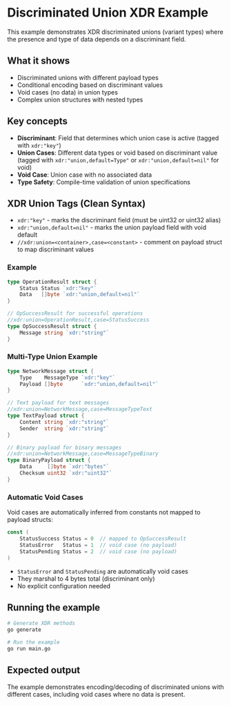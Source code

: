 # Discriminated Union XDR Example

This example demonstrates XDR discriminated unions (variant types) where the presence and type of data depends on a discriminant field.

## What it shows

- Discriminated unions with different payload types
- Conditional encoding based on discriminant values
- Void cases (no data) in union types
- Complex union structures with nested types

## Key concepts

- **Discriminant**: Field that determines which union case is active (tagged with `xdr:"key"`)
- **Union Cases**: Different data types or void based on discriminant value (tagged with `xdr:"union,default=Type"` or `xdr:"union,default=nil"` for void)
- **Void Case**: Union case with no associated data
- **Type Safety**: Compile-time validation of union specifications

## XDR Union Tags (Clean Syntax)

- `xdr:"key"` - marks the discriminant field (must be uint32 or uint32 alias)
- `xdr:"union,default=nil"` - marks the union payload field with void default
- `//xdr:union=<container>,case=<constant>` - comment on payload struct to map discriminant values

### Example
```go
type OperationResult struct {
    Status Status `xdr:"key"`
    Data   []byte `xdr:"union,default=nil"`
}

// OpSuccessResult for successful operations
//xdr:union=OperationResult,case=StatusSuccess
type OpSuccessResult struct {
    Message string `xdr:"string"`
}
```

### Multi-Type Union Example
```go
type NetworkMessage struct {
    Type    MessageType `xdr:"key"`
    Payload []byte      `xdr:"union,default=nil"`
}

// Text payload for text messages
//xdr:union=NetworkMessage,case=MessageTypeText
type TextPayload struct {
    Content string `xdr:"string"`
    Sender  string `xdr:"string"`
}

// Binary payload for binary messages
//xdr:union=NetworkMessage,case=MessageTypeBinary
type BinaryPayload struct {
    Data     []byte `xdr:"bytes"`
    Checksum uint32 `xdr:"uint32"`
}
```

### Automatic Void Cases

Void cases are automatically inferred from constants not mapped to payload structs:

```go
const (
    StatusSuccess Status = 0  // mapped to OpSuccessResult
    StatusError   Status = 1  // void case (no payload)
    StatusPending Status = 2  // void case (no payload)
)
```

- `StatusError` and `StatusPending` are automatically void cases
- They marshal to 4 bytes total (discriminant only)
- No explicit configuration needed

## Running the example

```bash
# Generate XDR methods
go generate

# Run the example
go run main.go
```

## Expected output

The example demonstrates encoding/decoding of discriminated unions with different cases, including void cases where no data is present.